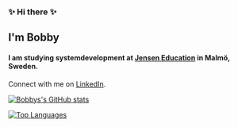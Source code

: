### ✨ Hi there ✨
## I'm Bobby

<!--
**BobbyMoreau/BobbyMoreau** is a ✨ _special_ ✨ repository because its `README.md` (this file) appears on your GitHub profile.

Here are some ideas to get you started:

- 🔭 I’m currently working on ...
- 🌱 I’m currently learning ...
- 👯 I’m looking to collaborate on ...
- 🤔 I’m looking for help with ...
- 💬 Ask me about ...
- 📫 How to reach me: ...
- 😄 Pronouns: ...
- ⚡ Fun fact: ...
-->

#### I am studying systemdevelopment at <a href="https://www.jensenyh.se/vara-yh-utbildningar/systemutvecklare-inriktning-sakerhet" target="_blank">Jensen Education</a> in Malmö, Sweden.

Connect with me on <a href="https://www.linkedin.com/in/bobby-moreau/" target="_blank">LinkedIn</a>.


[![Bobbys's GitHub stats](https://github-readme-stats.vercel.app/api?username=bobbyMoreau&theme=gotham)](https://github.com/bobbyMoreau/github-readme-stats)

[![Top Languages](https://github-readme-stats.vercel.app/api/top-langs/?username=bobbyMoreau&theme=gotham&hide_progress=true)](https://github.com/bobbyMoreau/github-readme-stats)
